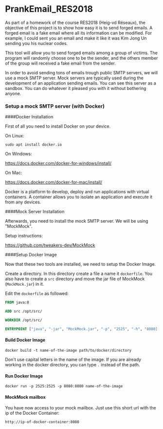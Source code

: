 # PrankEmail_RES2018

As part of a homework of the course RES2018 (Heig-vd Réseaux), the objective of this project is to show how easy it is to send forged emails. A forged email is a fake email where all its information can be modified. For example, I could sent you an email and make it like it was Kim Jong Un sending you his nuclear codes.

This tool will allow you to send forged emails among a group of victims. The program will randomly choose one to be the sender, and the others member of the group will received a fake email from the sender.

In order to avoid sending tons of emails trough public SMTP servers, we will use a mock SMTP server. Mock servers are typically used during the development of an application sending emails. You can see this server as a sandbox. You can do whatever it pleased you with it without bothering anyone. 



### Setup a mock SMTP server (with Docker)

####Docker Installation

First of all you need to install Docker on your device. 

On Linux:

`sudo apt install docker.io`

On Windows:

https://docs.docker.com/docker-for-windows/install/

On Mac:

https://docs.docker.com/docker-for-mac/install/

Docker is a platform to develop, deploy and run applications with virtual containers. A container allows you to isolate an application and execute it from any devices. 



####Mock Server Installation

Afterwards, you need to install the mock SMTP server. We will be using "MockMock".

Setup instructions: 

https://github.com/tweakers-dev/MockMock



####Setup Docker Image

Now that these two tools are installed, we need to setup the Docker Image.

Create a directory. In this directory create a file a name it `dockerfile`. You also have to create a `src` directory and move the jar file of MockMock (`MockMock.jar`) in it.

Edit the `dockerfile` as followed: 

```dockerfile
FROM java:8

ADD src /opt/src/

WORKDIR /opt/src/

ENTRYPOINT ["java", "-jar", "MockMock.jar", "-p", "2525", "-h", "8080]

```



#### Build Docker Image

`docker build -t name-of-the-image path/to/docker/directory`

Don't use capital letters in the name of the image. If you are already working in the docker directory, you can type `.` instead of the path.



#### Run Docker Image

`docker run -p 2525:2525 -p 8080:8080 name-of-the-image`



#### MockMock mailbox

You have now access to your mock mailbox. Just use this short url with the ip of the Docker Container:

`http://ip-of-docker-container:8080`





